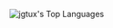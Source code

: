 ![jgtux's Top Languages](https://github-readme-stats.vercel.app/api/top-langs/?username=jgtux&theme=dracula&show_icons=true&hide_border=false&layout=compact)
